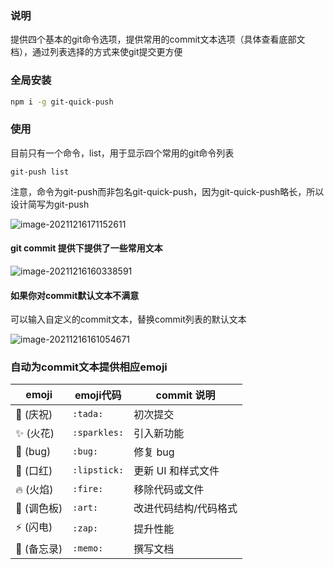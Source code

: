 ### 说明

提供四个基本的git命令选项，提供常用的commit文本选项（具体查看底部文档），通过列表选择的方式来使git提交更方便



### 全局安装

```bash
npm i -g git-quick-push
```

### 使用

目前只有一个命令，list，用于显示四个常用的git命令列表

```
git-push list
```

注意，命令为git-push而非包名git-quick-push，因为git-quick-push略长，所以设计简写为git-push

![image-20211216171152611](https://gitee.com/zqylzcwcxy/drawing-bed/raw/master/img/image-20211216171152611.png)



#### git commit 提供下提供了一些常用文本



![image-20211216160338591](https://gitee.com/zqylzcwcxy/drawing-bed/raw/master/img/image-20211216160338591.png)





#### 如果你对commit默认文本不满意

可以输入自定义的commit文本，替换commit列表的默认文本

![image-20211216161054671](https://gitee.com/zqylzcwcxy/drawing-bed/raw/master/img/image-20211216161054671.png)



### 自动为commit文本提供相应emoji

| emoji      | emoji代码    | commit 说明           |
| ---------- | ------------ | --------------------- |
| 🎉 (庆祝)   | `:tada:`     | 初次提交              |
| ✨ (火花)   | `:sparkles:` | 引入新功能            |
| 🐛 (bug)    | `:bug:`      | 修复 bug              |
| 💄 (口红)   | `:lipstick:` | 更新 UI 和样式文件    |
| 🔥 (火焰)   | `:fire:`     | 移除代码或文件        |
| 🎨 (调色板) | `:art:`      | 改进代码结构/代码格式 |
| ⚡ (闪电)   | `:zap:`      | 提升性能              |
| 📝 (备忘录) | `:memo:`     | 撰写文档              |

